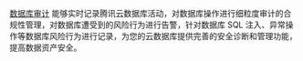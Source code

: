 
[数据库审计](https://cloud.tencent.com/document/product/672/55454) 能够实时记录腾讯云数据库活动，对数据库操作进行细粒度审计的合规性管理，对数据库遭受到的风险行为进行告警，针对数据库 SQL 注入、异常操作等数据库风险行为进行记录，为您的云数据库提供完善的安全诊断和管理功能，提高数据资产安全。


